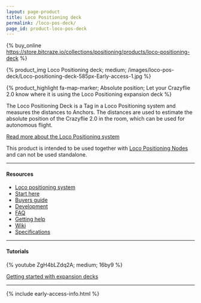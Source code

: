 ```yaml
---
layout: page-product
title: Loco Positioning deck
permalink: /loco-pos-deck/
page_id: product-loco-pos-deck
---
```


{% buy_online https://store.bitcraze.io/collections/positioning/products/loco-positioning-deck %}

{% product_img Loco Positioning deck; medium;
/images/loco-pos-deck/Loco-positioning-deck-585px-Early-access-1.jpg
%}


{% product_highlight
fa-map-marker;
Absolute position;
Let your Crazyflie 2.0 know where it is using the Loco Positioning expansion deck
%}

The Loco Positioning Deck is a Tag in a Loco Positioning system and measures
the distances to Anchors. The distances are used to estimate the
absolute position of the Crazyflie 2.0 in the room, which can be used for
autonomous flight.

[Read more about the Loco Positioning system](/loco-pos-system/)

This product is intended to be used together with
[Loco Positioning Nodes](/loco-pos-node/) and can not be used standalone.

---


#### Resources

- [Loco positioning system](/loco-pos-system/)
- [Start here](/start/)
- [Buyers guide](/crazyflie-2-0-buyers-guide/)
- [Development](/development-overview/)
- [FAQ](/frequently-asked-questions-Crazyflie-2.0/)
- [Getting help](/getting-help/)
- [Wiki](https://wiki.bitcraze.io/projects:lps:deck)
- [Specifications](https://store.bitcraze.io/collections/decks/products/loco-positioning-deck)

---


#### Tutorials

{% youtube ZgH4bLZdq2A; medium; 16by9 %}

[Getting started with expansion decks](/getting-started-with-expansion-decks/)



---

{% include early-access-info.html %}
